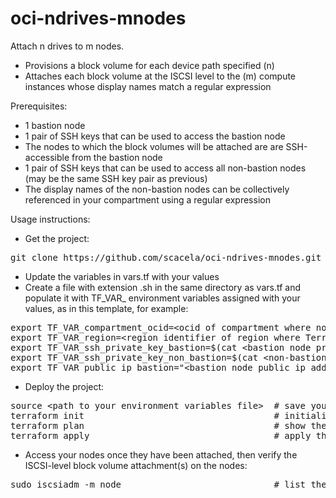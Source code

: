 # oci-ndrives-mnodes

Attach n drives to m nodes.

- Provisions a block volume for each device path specified (n)
- Attaches each block volume at the ISCSI level to the (m) compute instances whose display names match a regular expression

Prerequisites:
- 1 bastion node
- 1 pair of SSH keys that can be used to access the bastion node
- The nodes to which the block volumes will be attached are are SSH-accessible from the bastion node
- 1 pair of SSH keys that can be used to access all non-bastion nodes (may be the same SSH key pair as previous)
- The display names of the non-bastion nodes can be collectively referenced in your compartment using a regular expression

Usage instructions:
- Get the project:
<pre>
git clone https://github.com/scacela/oci-ndrives-mnodes.git
</pre>
- Update the variables in vars.tf with your values
- Create a file with extension .sh in the same directory as vars.tf and populate it with TF\_VAR\_ environment variables assigned with your values, as in this template, for example:
<pre>
export TF_VAR_compartment_ocid=&ltocid of compartment where non-bastion nodes exist and where block volume(s) will be deployed&gt
export TF_VAR_region=&ltregion identifier of region where Terraform actions will be implemented&gt
export TF_VAR_ssh_private_key_bastion=$(cat &ltbastion node private ssh key&gt)
export TF_VAR_ssh_private_key_non_bastion=$(cat &ltnon-bastion node private ssh key&gt)
export TF_VAR_public_ip_bastion="&ltbastion node public ip address&gt"
</pre>
- Deploy the project:
<pre>
source &ltpath to your environment variables file&gt  # save your environment variables to the environment in your CLI instance:
terraform init                                    # initialize Terraform in the same directory as vars.tf
terraform plan                                    # show the deployment plan before applying
terraform apply                                   # apply the deployment plan, enter 'yes' when prompted
</pre>
- Access your nodes once they have been attached, then verify the ISCSI-level block volume attachment(s) on the nodes:
<pre>
sudo iscsiadm -m node                             # list the ISCSI nodes
</pre>
